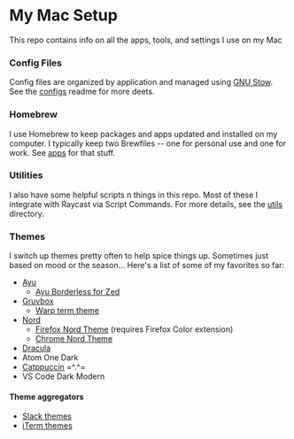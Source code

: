 # My Mac Setup

This repo contains info on all the apps, tools, and settings I use on my Mac

### Config Files

Config files are organized by application and managed using [GNU Stow](https://www.gnu.org/software/stow/). See the [configs](./configs/) readme for more deets.

### Homebrew

I use Homebrew to keep packages and apps updated and installed on my computer. I typically keep two Brewfiles -- one for personal use and one for work. See [apps](./apps/) for that stuff.

### Utilities

I also have some helpful scripts n things in this repo. Most of these I integrate with Raycast via Script Commands. For more details, see the [utils](./utils/) directory.

### Themes

I switch up themes pretty often to help spice things up. Sometimes just based on mood or the season...
Here's a list of some of my favorites so far:

- [Ayu](https://github.com/ayu-theme)
  - [Ayu Borderless for Zed](https://github.com/babyccino/Borderless-Ayu-Zed)
- [Gruvbox](https://github.com/morhetz/gruvbox)
  - [Warp term theme](https://gist.github.com/mjr2595/577258b53b2697087e75a5d4a36f668f)
- [Nord](https://www.nordtheme.com/)
  - [Firefox Nord Theme](https://color.firefox.com/?theme=XQAAAAIPAQAAAAAAAABBKYhm849SCia2CaaEGccwS-xMDPr6_CqlFI4MnOwqZESgRUapmIlv11Yd8Tl3BA9DEpHmaalTe_N-82o2XfpjlEZD9MaHq66xpqUpnZQLgP7FSZDiLkGIoS-wHKdSGZbsH8AhJeOCI-lo-g7ehrIiZKyL0gk2rppTmDPrzfzJp_abHb1ly43cSq8Yc7QZAer4ZLwu90zMJiOO__y_wOA) (requires Firefox Color extension)
  - [Chrome Nord Theme](https://chrome.google.com/webstore/detail/nord/abehfkkfjlplnjadfcjiflnejblfmmpj)
- [Dracula](https://draculatheme.com/)
- Atom One Dark
- [Catppuccin](https://github.com/catppuccin/catppuccin) =^.^=
- VS Code Dark Modern

#### Theme aggregators

- [Slack themes](https://gist.github.com/mjr2595/fa63d054ea08bff1fdd848c355fe89df)
- [iTerm themes](https://iterm2colorschemes.com/)
